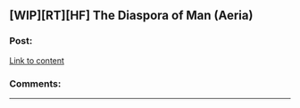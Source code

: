 ## [WIP][RT][HF] The Diaspora of Man (Aeria)

### Post:

[Link to content](http://talesfromaeria.tumblr.com/post/125223688177/diaspora-of-man-the)

### Comments:

---

